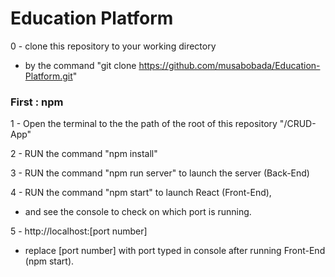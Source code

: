 # Education Platform 

0 - clone this repository to your working directory 
  - by the command "git clone https://github.com/musabobada/Education-Platform.git"
<!--
## Two method for running this file
-->
### First : npm

1 -  Open the terminal to the the path of the root of this repository "/CRUD-App"
  
2 - RUN the command "npm install"
  
3 - RUN the command "npm run server" to launch the server (Back-End)

4 - RUN the command "npm start" to launch React (Front-End),
  - and see the console to check on which port is running. 

5 - http://localhost:[port number] 
  - replace [port number] with port typed in console after running Front-End (npm start).

<!--
### Second : Docker

1 - Start the Docker app (Docker Desktop app should be installed) 
  
2 - Open the terminal to the the path of the root of this repository "/CRUD-App"
  
3 - Build the Docker image by the command "docker build -t [image name EXAMPLE: crud] [path EXAMPLE: . ]"

4 - Create Docker container by the command "docker run -t -ip 5000:5000 [image name or ID]"

- The flag "-ip" and "5000:5000" for specifying the port for the container

5 - Open http://localhost:5000" 
-->
